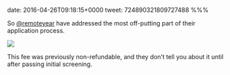 date: 2016-04-26T09:18:15+0000
tweet: 724890321809727488
%%%

So [@remoteyear](https://twitter.com/remoteyear) have addressed the most off-putting part of their application process.

![](Cg9T556WkAAoQMI.jpg)

This fee was previously non-refundable, and they don’t tell you about it until after passing initial screening.
